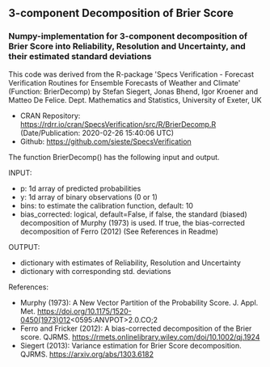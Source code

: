 ## 3-component Decomposition of Brier Score
### Numpy-implementation for 3-component decomposition of Brier Score into Reliability, Resolution and Uncertainty, and their estimated standard deviations

This code was derived from the R-package 'Specs Verification - Forecast Verification Routines for Ensemble Forecasts of Weather and Climate' (Function: BrierDecomp) 
by Stefan Siegert, Jonas Bhend, Igor Kroener and Matteo De Felice.
Dept. Mathematics and Statistics, University of Exeter, UK
- CRAN Repository: https://rdrr.io/cran/SpecsVerification/src/R/BrierDecomp.R (Date/Publication: 2020-02-26 15:40:06 UTC)
- Github: https://github.com/sieste/SpecsVerification

The function BrierDecomp() has the following input and output.

INPUT:
- p: 1d array of predicted probabilities
- y: 1d array of binary observations (0 or 1)
- bins: to estimate the calibration function, default: 10
- bias_corrected: logical, default=False, if false, the standard (biased) decomposition of Murphy (1973) is used. If true, the bias-corrected decomposition of Ferro (2012) (See References in Readme)

OUTPUT:
- dictionary with estimates of Reliability, Resolution and Uncertainty
- dictionary with corresponding std. deviations

References:
- Murphy (1973): A New Vector Partition of the Probability Score. J. Appl. Met. https://doi.org/10.1175/1520-0450(1973)012<0595:ANVPOT>2.0.CO;2 
- Ferro and Fricker (2012): A bias-corrected decomposition of the Brier score. QJRMS. https://rmets.onlinelibrary.wiley.com/doi/10.1002/qj.1924 
- Siegert (2013): Variance estimation for Brier Score decomposition. QJRMS. https://arxiv.org/abs/1303.6182 
